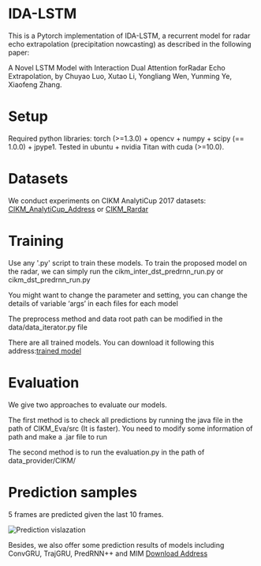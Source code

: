 
# IDA-LSTM

This is a Pytorch implementation of IDA-LSTM, a recurrent model for radar echo extrapolation (precipitation nowcasting) as described in the following paper:

A Novel LSTM Model with Interaction Dual Attention forRadar Echo Extrapolation, by Chuyao Luo, Xutao Li, Yongliang Wen, Yunming Ye, Xiaofeng Zhang.

# Setup

Required python libraries: torch (>=1.3.0) + opencv + numpy + scipy (== 1.0.0) + jpype1.
Tested in ubuntu + nvidia Titan with cuda (>=10.0).

# Datasets
We conduct experiments on CIKM AnalytiCup 2017 datasets: [CIKM_AnalytiCup_Address](https://tianchi.aliyun.com/competition/entrance/231596/information) or [CIKM_Rardar](https://drive.google.com/drive/folders/1IqQyI8hTtsBbrZRRht3Es9eES_S4Qv2Y?usp=sharing) 

# Training
Use any '.py' script to train these models. To train the proposed model on the radar, we can simply run the cikm_inter_dst_predrnn_run.py or cikm_dst_predrnn_run.py


You might want to change the parameter and setting, you can change the details of variable ‘args’ in each files for each model

The preprocess method and data root path can be modified in the data/data_iterator.py file

There are all trained models. You can download it following this address:[trained model](https://drive.google.com/file/d/1pnTSDoaKuKouu7y_j-QTq8dDBKVA-mPD/view)


# Evaluation
We give two approaches to evaluate our models. 


The first method is to check all predictions by running the java file in the path of CIKM_Eva/src (It is faster). You need to modify some information of path and make a .jar file to run

The second method is to run the evaluation.py in the path of data_provider/CIKM/

# Prediction samples
5 frames are predicted given the last 10 frames.

![Prediction vislazation](https://github.com/luochuyao/IDA_LSTM/blob/master/radar_res.png)

Besides, we also offer some prediction results of models including ConvGRU, TrajGRU, PredRNN++ and MIM [Download Address](https://1drv.ms/u/s!AjADGxHd4nm8iGofrKsXGZIXkyre?e=h1DzmM) 


